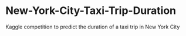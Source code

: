 # New-York-City-Taxi-Trip-Duration
Kaggle competition to predict the duration of a taxi trip in New York City
